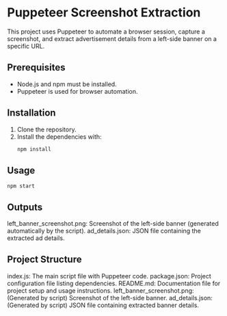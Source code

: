 # Puppeteer Screenshot Extraction

This project uses Puppeteer to automate a browser session, capture a screenshot, and extract advertisement details from a left-side banner on a specific URL.

## Prerequisites
- Node.js and npm must be installed.
- Puppeteer is used for browser automation.

## Installation
1. Clone the repository.
2. Install the dependencies with:
   ```bash
   npm install
## Usage


    npm start
    
## Outputs 
left_banner_screenshot.png: Screenshot of the left-side banner (generated automatically by the script).
ad_details.json: JSON file containing the extracted ad details.

## Project Structure

index.js: The main script file with Puppeteer code.
package.json: Project configuration file listing dependencies.
README.md: Documentation file for project setup and usage instructions.
left_banner_screenshot.png: (Generated by script) Screenshot of the left-side banner.
ad_details.json: (Generated by script) JSON file containing extracted banner details.

